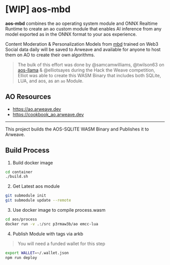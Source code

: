 # [WIP] aos-mbd

**aos-mbd** combines the ao operating system module and ONNX Realtime Runtime to create an ao custom module that enables AI inference from any model exported as in the ONNX format to your aos experience. 

Content Moderation & Personalization Models from [mbd](https://www.mbd.xyz) trained on Web3 Social data daily will be saved to Arweave and available for anyone to host them on AO to create their own algorithms. 

> The bulk of this effort was done by @samcamwilliams, @twilson63 on [aos-llama](https://github.com/samcamwilliams/aos-llama) & @elliotsayes during the Hack the Weave competition, Elliot was able to create this WASM Binary that includes both SQLite, LUA, and aos, as an `ao` Module.


## AO Resources

* https://ao.arweave.dev
* https://cookbook_ao.arweave.dev

---

This project builds the AOS-SQLITE WASM Binary and Publishes it to Arweave.

## Build Process

1. Build docker image

```sh
cd container
./build.sh
```

2. Get Latest aos module

```sh
git submodule init
git submodule update --remote
```

3. Use docker image to compile process.wasm

```sh
cd aos/process
docker run -v .:/src p3rmaw3b/ao emcc-lua
```

4. Publish Module with tags via arkb

> You will need a funded wallet for this step 

```sh
export WALLET=~/.wallet.json
npm run deploy
```
